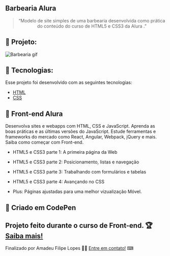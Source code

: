 ## Barbearia Alura

<blockquote align="center">“Modelo de site simples de uma barbearia desenvolvida como prática do conteúdo do curso de HTML5 e CSS3 da Alura .”</blockquote>

## :rocket: Projeto:

![Barbearia gif](https://github.com/felipelopes12/site-barbearia/blob/main/barbearia.gif)

## :rocket: Tecnologias:

Esse projeto foi desenvolvido com as seguintes tecnologias:

- [HTML][html]
- [CSS][css]


## 🎫 Front-end Alura

Desenvolva sites e webapps com HTML, CSS e JavaScript. Aprenda as boas práticas e as últimas versões
do JavaScript. Estude ferramentas e frameworks do mercado como React, Angular, Webpack, jQuery e mais. Saiba como começar com Front-end.
<br>

* HTML5 e CSS3 parte 1: A primeira página da Web

* HTML5 e CSS3 parte 2: Posicionamento, listas e navegação

* HTML5 e CSS3 parte 3: Trabalhando com formulários e tabelas

* HTML5 e CSS3 parte 4: Avançando no CSS

* Plus: Páginas ajustadas para uma melhor vizualização Móvel.



## 🔗 Criado em CodePen<br>

Projeto feito durante o curso de Front-end. 🏆 [Saiba mais!](https://www.alura.com.br/)
<br />
------
Finalizado por Amadeu Filipe Lopes 👋🏽 [Entre em contato!](https://www.linkedin.com/in/amadeu-filipe-lopes12/)
⌨<br />





[html]: https://developer.mozilla.org/pt-BR/docs/Web/HTML
[css]: https://developer.mozilla.org/pt-BR/docs/Web/CSS

